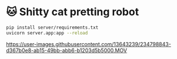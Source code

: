 # 🐱 Shitty cat pretting robot

```bash
pip install server/requirements.txt
uvicorn server.app:app --reload
```

https://user-images.githubusercontent.com/13643239/234798843-d367b0e8-ab15-49bb-abb6-b1203d5b5000.MOV
